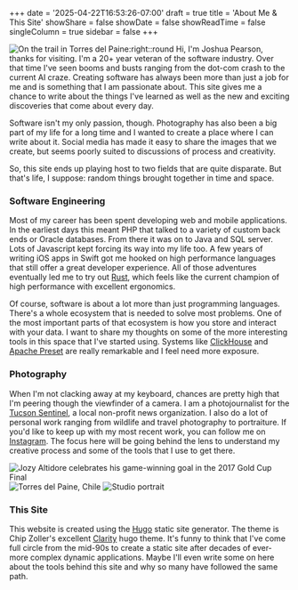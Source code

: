 +++
date = '2025-04-22T16:53:26-07:00'
draft = true
title = 'About Me & This Site'
showShare = false
showDate = false
showReadTime = false
singleColumn = true
sidebar = false
+++

![On the trail in Torres del Paine:right::round](/images/josh-about.jpg)
Hi, I'm Joshua Pearson, thanks for visiting.
I'm a 20+ year veteran of the software industry. Over that time I've seen booms
and busts ranging from the dot-com crash to the current AI craze. Creating
software has always been more than just a job for me and is something that I am
passionate about. This site gives me a chance to write about the things I've
learned as well as the new and exciting discoveries that come about every day.

Software isn't my only passion, though. Photography has also been a big part of
my life for a long time and I wanted to create a place where I can write about
it. Social media has made it easy to share the images that we create, but seems
poorly suited to discussions of process and creativity.

So, this site ends up playing host to two fields that are quite disparate. But
that's life, I suppose: random things brought together in time and space.

### Software Engineering

Most of my career has been spent developing web and mobile applications. In the
earliest days this meant PHP that talked to a variety of custom back ends or
Oracle databases. From there it was on to Java and SQL server. Lots of Javascript
kept forcing its way into my life too. A few years of writing iOS apps in Swift
got me hooked on high performance languages that still offer a great developer
experience. All of those adventures eventually led me to try out
[Rust](https://www.rust-lang.org/), which feels like the current champion of
high performance with excellent ergonomics.

Of course, software is about a lot more than just programming languages. There's
a whole ecosystem that is needed to solve most problems. One of the most
important parts of that ecosystem is how you store and interact with your data.
I want to share my thoughts on some of the more interesting tools in this space
that I've started using. Systems like [ClickHouse](https://clickhouse.com/) and
[Apache Preset](https://preset.io/) are really remarkable and I feel need
more exposure.

### Photography

When I'm not clacking away at my keyboard, chances are pretty high that I'm
peering though the viewfinder of a camera. I am a photojournalist for the
[Tucson Sentinel](https://www.tucsonsentinel.com/), a local non-profit news
organization. I also do a lot of personal work ranging from wildlife and travel
photography to portraiture. If you'd like to keep up with my most recent work,
you can follow me on [Instagram](https://www.instagram.com/tucson.josh/). The
focus here will be going behind the lens to understand my creative process and
some of the tools that I use to get there.

![Jozy Altidore celebrates his game-winning goal in the 2017 Gold Cup Final](/images/GoldCup.jpg)
![Torres del Paine, Chile](/images/patagonia.jpg)
![Studio portrait](/images/Studio-Hair.jpg)

### This Site

This website is created using the [Hugo](https://gohugo.io/) static site
generator. The theme is Chip Zoller's excellent
[Clarity](https://github.com/chipzoller/hugo-clarity) hugo theme. It's funny to
think that I've come full circle from the mid-90s to create a static site after
decades of ever-more complex dynamic applications. Maybe I'll even write some on
here about the tools behind this site and why so many have followed the same
path.
